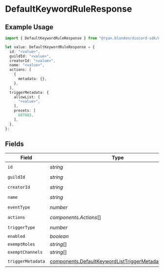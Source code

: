 # DefaultKeywordRuleResponse

## Example Usage

```typescript
import { DefaultKeywordRuleResponse } from "@ryan.blunden/discord-sdk/models/components";

let value: DefaultKeywordRuleResponse = {
  id: "<value>",
  guildId: "<value>",
  creatorId: "<value>",
  name: "<value>",
  actions: [
    {
      metadata: {},
    },
  ],
  triggerMetadata: {
    allowList: [
      "<value>",
    ],
    presets: [
      687883,
    ],
  },
};
```

## Fields

| Field                                                                                                                        | Type                                                                                                                         | Required                                                                                                                     | Description                                                                                                                  |
| ---------------------------------------------------------------------------------------------------------------------------- | ---------------------------------------------------------------------------------------------------------------------------- | ---------------------------------------------------------------------------------------------------------------------------- | ---------------------------------------------------------------------------------------------------------------------------- |
| `id`                                                                                                                         | *string*                                                                                                                     | :heavy_check_mark:                                                                                                           | N/A                                                                                                                          |
| `guildId`                                                                                                                    | *string*                                                                                                                     | :heavy_check_mark:                                                                                                           | N/A                                                                                                                          |
| `creatorId`                                                                                                                  | *string*                                                                                                                     | :heavy_check_mark:                                                                                                           | N/A                                                                                                                          |
| `name`                                                                                                                       | *string*                                                                                                                     | :heavy_check_mark:                                                                                                           | N/A                                                                                                                          |
| `eventType`                                                                                                                  | *number*                                                                                                                     | :heavy_check_mark:                                                                                                           | N/A                                                                                                                          |
| `actions`                                                                                                                    | *components.Actions*[]                                                                                                       | :heavy_check_mark:                                                                                                           | N/A                                                                                                                          |
| `triggerType`                                                                                                                | *number*                                                                                                                     | :heavy_check_mark:                                                                                                           | N/A                                                                                                                          |
| `enabled`                                                                                                                    | *boolean*                                                                                                                    | :heavy_minus_sign:                                                                                                           | N/A                                                                                                                          |
| `exemptRoles`                                                                                                                | *string*[]                                                                                                                   | :heavy_minus_sign:                                                                                                           | N/A                                                                                                                          |
| `exemptChannels`                                                                                                             | *string*[]                                                                                                                   | :heavy_minus_sign:                                                                                                           | N/A                                                                                                                          |
| `triggerMetadata`                                                                                                            | [components.DefaultKeywordListTriggerMetadataResponse](../../models/components/defaultkeywordlisttriggermetadataresponse.md) | :heavy_check_mark:                                                                                                           | N/A                                                                                                                          |